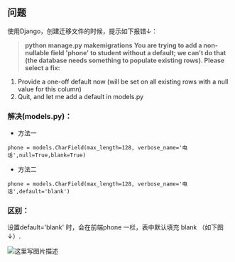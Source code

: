 

## 问题

使用Django，创建迁移文件的时候，提示如下报错↓：

> **python manage.py makemigrations**
>  **You are trying to add a non-nullable field 'phone' to student without a default; we can't do that (the database needs something to populate existing rows).
Please select a fix:**
 1) Provide a one-off default now (will be set on all existing rows with a null value for this column)
 2) Quit, and let me add a default in models.py




### 解决(models.py)：

-  方法一

```
phone = models.CharField(max_length=128, verbose_name='电话',null=True,blank=True)

```




- 方法二

```
phone = models.CharField(max_length=128, verbose_name='电话',default='blank')
```




### 区别：

设置default='blank' 时，会在前端phone 一栏，表中默认填充 blank （如下图↓）.

![这里写图片描述](https://img-blog.csdn.net/20180410131815779?watermark/2/text/aHR0cHM6Ly9ibG9nLmNzZG4ubmV0L3hpZV8wNzIz/font/5a6L5L2T/fontsize/400/fill/I0JBQkFCMA==/dissolve/70)